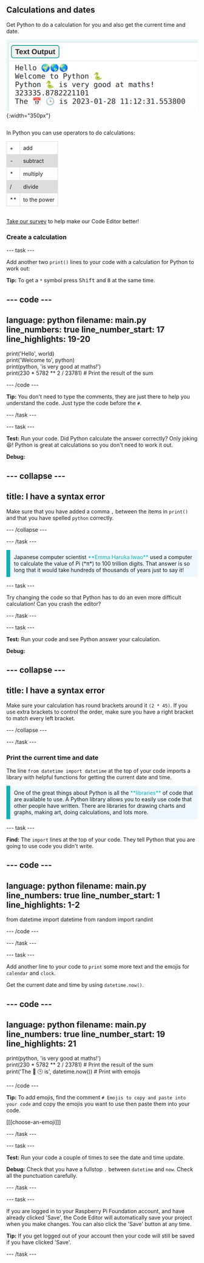 ## Calculations and dates

<div style="display: flex; flex-wrap: wrap">
<div style="flex-basis: 200px; flex-grow: 1; margin-right: 15px;">
Get Python to do a calculation for you and also get the current time and date. 
</div>
<div>

![The text output area with five printed lines showing new sum and current date outputs.](images/sums-dates.png){:width="350px"}

</div>
</div>

In Python you can use operators to do calculations:

<style>
    table {
    border-collapse: collapse;
    width: 60%;
    }

    td, th {
    border: 1px solid #dddddd;
    text-align: left;
    padding: 8px;
    }

    tr:nth-child(even) {
    background-color: #dddddd;
    }
</style>

<div>
<table >
  <tr>
    <td>+</td>
    <td>add</td>
  </tr>
  <tr>
    <td>-</td>
    <td>subtract</td>
  </tr>
  <tr>
    <td>*</td>
    <td>multiply</td>
  </tr>
  <tr>
    <td>/</td>
    <td>divide</td>
  </tr>
  <tr>
    <td>**</td>
    <td>to the power</td>
  </tr>
</table>
</div>
<br/>

<div class="c-survey-banner">
  <a class="c-survey-banner__link" href="https://form.raspberrypi.org/4873313">Take our survey</a> to help make our Code Editor better!
</div>

### Create a calculation

--- task ---

Add another two `print()` lines to your code with a calculation for Python to work out:

**Tip:** To get a `*` symbol press <kbd>Shift</kbd> and <kbd>8</kbd> at the same time.

--- code ---
---
language: python
filename: main.py
line_numbers: true
line_number_start: 17
line_highlights: 19-20
---
print('Hello', world)   
print('Welcome to', python)   
print(python, 'is very good at maths!')   
print(230 * 5782 ** 2 / 23781) # Print the result of the sum    

--- /code ---

**Tip:** You don't need to type the comments, they are just there to help you understand the code. Just type the code before the `#`.

--- /task ---

--- task ---

**Test:** Run your code. Did Python calculate the answer correctly? Only joking 😆! Python is great at calculations so you don't need to work it out.

**Debug:**

--- collapse ---
---
title: I have a syntax error
---

Make sure that you have added a comma `,` between the items in `print()` and that you have spelled `python` correctly.

--- /collapse ---

--- /task ---

<p style="border-left: solid; border-width:10px; border-color: #0faeb0; background-color: aliceblue; padding: 10px;">
Japanese computer scientist <span style="color: #0faeb0">**Emma Haruka Iwao**</span> used a computer to calculate the value of Pi (*π*) to 100 trillion digits. That answer is so long that it would take hundreds of thousands of years just to say it! 
</p>

--- task ---

Try changing the code so that Python has to do an even more difficult calculation! Can you crash the editor?

--- /task ---

--- task ---

**Test:** Run your code and see Python answer your calculation.

**Debug:** 

--- collapse ---
---
title: I have a syntax error
---

Make sure your calculation has round brackets around it `(2 * 45)`. If you use extra brackets to control the order, make sure you have a right bracket to match every left bracket.

--- /collapse ---

--- /task ---

### Print the current time and date

The line `from datetime import datetime` at the top of your code imports a library with helpful functions for getting the current date and time.

<p style="border-left: solid; border-width:10px; border-color: #0faeb0; background-color: aliceblue; padding: 10px;">
One of the great things about Python is all the <span style="color: #0faeb0">**libraries**</span> of code that are available to use. A Python library allows you to easily use code that other people have written. There are libraries for drawing charts and graphs, making art, doing calculations, and lots more.
</p>

--- task ---

**Find:** The `import` lines at the top of your code. They tell Python that you are going to use code you didn't write.

--- code ---
---
language: python
filename: main.py
line_numbers: true
line_number_start: 1
line_highlights: 1-2
---

from datetime import datetime
from random import randint

--- /code ---

--- /task ---

--- task ---

Add another line to your code to `print` some more text and the emojis for `calendar` and `clock`.

Get the current date and time by using `datetime.now()`.

--- code ---
---
language: python
filename: main.py
line_numbers: true
line_number_start: 19
line_highlights: 21
---

print(python, 'is very good at maths!')     
print(230 * 5782 ** 2 / 23781) # Print the result of the sum     
print('The 📅 🕒 is', datetime.now()) # Print with emojis    
 
--- /code ---

**Tip:** To add emojis, find the comment `# Emojis to copy and paste into your code` and copy the emojis you want to use then paste them into your code. 

[[[choose-an-emoji]]]

--- /task ---

--- task ---

**Test:** Run your code a couple of times to see the date and time update.

**Debug:** Check that you have a fullstop `.` between `datetime` and `now`. Check all the punctuation carefully.

--- /task ---

--- task ---

If you are logged in to your Raspberry Pi Foundation account, and have already clicked 'Save', the Code Editor will automatically save your project when you make changes. You can also click the 'Save' button at any time. 

**Tip:** If you get logged out of your account then your code will still be saved if you have clicked 'Save'.

--- /task ---

